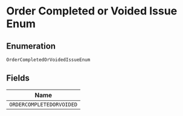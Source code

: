 
# Order Completed or Voided Issue Enum

## Enumeration

`OrderCompletedOrVoidedIssueEnum`

## Fields

| Name |
|  --- |
| `ORDERCOMPLETEDORVOIDED` |

